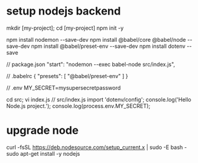 # setup nodejs backend
mkdir [my-project]; cd [my-project]
npm init -y

npm install nodemon --save-dev
npm install @babel/core @babel/node --save-dev
npm install @babel/preset-env --save-dev
npm install dotenv --save

// package.json
"start": "nodemon --exec babel-node src/index.js",

// .babelrc
{
  "presets": [
    "@babel/preset-env"
  ]
}

// .env
MY_SECRET=mysupersecretpassword

cd src; vi index.js
// src/index.js
import 'dotenv/config';
console.log('Hello Node.js project.');
console.log(process.env.MY_SECRET);

# upgrade node
curl -fsSL https://deb.nodesource.com/setup_current.x | sudo -E bash -
sudo apt-get install -y nodejs